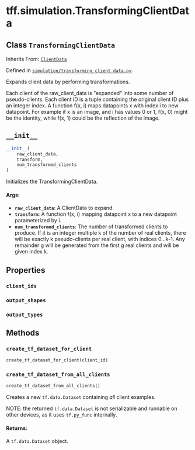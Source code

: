 <div itemscope itemtype="http://developers.google.com/ReferenceObject">
<meta itemprop="name" content="tff.simulation.TransformingClientData" />
<meta itemprop="path" content="Stable" />
<meta itemprop="property" content="client_ids"/>
<meta itemprop="property" content="output_shapes"/>
<meta itemprop="property" content="output_types"/>
<meta itemprop="property" content="__init__"/>
<meta itemprop="property" content="create_tf_dataset_for_client"/>
<meta itemprop="property" content="create_tf_dataset_from_all_clients"/>
</div>

# tff.simulation.TransformingClientData

## Class `TransformingClientData`

Inherits From: [`ClientData`](../../tff/simulation/ClientData.md)

Defined in
[`simulation/transforming_client_data.py`](http://github.com/tensorflow/federated/tree/master/tensorflow_federated/python/simulation/transforming_client_data.py).

Expands client data by performing transformations.

Each client of the raw_client_data is "expanded" into some number of
pseudo-clients. Each client ID is a tuple containing the original client ID plus
an integer index. A function f(x, i) maps datapoints x with index i to new
datapoint. For example if x is an image, and i has values 0 or 1, f(x, 0) might
be the identity, while f(x, 1) could be the reflection of the image.

<h2 id="__init__"><code>__init__</code></h2>

```python
__init__(
    raw_client_data,
    transform,
    num_transformed_clients
)
```

Initializes the TransformingClientData.

#### Args:

*   <b>`raw_client_data`</b>: A ClientData to expand.
*   <b>`transform`</b>: A function f(x, i) mapping datapoint x to a new
    datapoint parameterized by i.
*   <b>`num_transformed_clients`</b>: The number of transformed clients to
    produce. If it is an integer multiple k of the number of real clients, there
    will be exactly k pseudo-clients per real client, with indices 0...k-1. Any
    remainder g will be generated from the first g real clients and will be
    given index k.

## Properties

<h3 id="client_ids"><code>client_ids</code></h3>

<h3 id="output_shapes"><code>output_shapes</code></h3>

<h3 id="output_types"><code>output_types</code></h3>

## Methods

<h3 id="create_tf_dataset_for_client"><code>create_tf_dataset_for_client</code></h3>

```python
create_tf_dataset_for_client(client_id)
```

<h3 id="create_tf_dataset_from_all_clients"><code>create_tf_dataset_from_all_clients</code></h3>

```python
create_tf_dataset_from_all_clients()
```

Creates a new `tf.data.Dataset` containing _all_ client examples.

NOTE: the returned `tf.data.Dataset` is not serializable and runnable on other
devices, as it uses `tf.py_func` internally.

#### Returns:

A `tf.data.Dataset` object.
